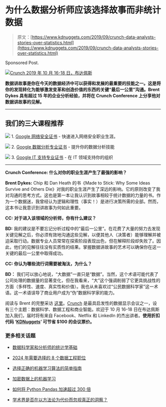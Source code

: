 # 为什么数据分析师应该选择故事而非统计数据

> 原文：[https://www.kdnuggets.com/2019/09/crunch-data-analysts-stories-over-statistics.html](https://www.kdnuggets.com/2019/09/crunch-data-analysts-stories-over-statistics.html)

Sponsored Post.

[![Crunch 2019 年 10 月 16-18 日，布达佩斯](../Images/e412ae880fd9d7592019f6d4c326c571.png)](https://ti.to/bpconferences/crunch-conference-2019/discount/KDNuggets)

**数据讲故事是你在今天的数据经济中可以获得和发展的最重要的技能之一。这是将你的发现转化为能够激发变革和创造价值的东西的关键“最后一公里”沟通。Brent Dykes 具有超过 15 年的企业分析经验，并将在 Crunch Conference 上分享他对数据讲故事的见解。**

* * *

## 我们的三大课程推荐

![](../Images/0244c01ba9267c002ef39d4907e0b8fb.png) 1\. [Google 网络安全证书](https://www.kdnuggets.com/google-cybersecurity) - 快速进入网络安全职业生涯。

![](../Images/e225c49c3c91745821c8c0368bf04711.png) 2\. [Google 数据分析专业证书](https://www.kdnuggets.com/google-data-analytics) - 提升你的数据分析技能

![](../Images/0244c01ba9267c002ef39d4907e0b8fb.png) 3\. [Google IT 支持专业证书](https://www.kdnuggets.com/google-itsupport) - 在 IT 领域支持你的组织

* * *

**Crunch Conference: 什么对你的职业生涯产生了最强的影响？**

**Brent Dykes:** Chip 和 Dan Heath 的书《Made to Stick: Why Some Ideas Survive and Others Die》对我的职业生涯产生了深远的影响。它的原则改变了我对沟通的思考方式。这也是第一本让我认识到故事相较于统计数据的力量的书。作为一个数据迷，我曾经认为逻辑和理性（事实！）是进行决策所需的全部。然而，这本书让我意识到讲故事为何如此重要。

**CC: 对于进入该领域的分析师，你有什么建议？**

**BD:** 我的建议是不要忘记分析过程中的“最后一公里”。在花费了大量的努力去发现关键见解之后，你必须有效地沟通这些见解，以便其他人（决策者）能够理解并被迫采取行动。数据专业人员常常在探索阶段表现出色，但在解释阶段却失败了。因此，他们的见解往往没有实质性的结果。掌握数据讲故事的艺术可以确保你在这一关键的最后一公里中取得成功。

**CC: 你认为哪些流行词需要被淘汰，为什么？**

**BD：** 我们可以放心地说，“大数据”一直只是“数据”。当然，这个术语可能代表了公司处理的数据量的显著变化，但在我看来，“大”这个强调削弱了它更具挑战性的方面（多样性、速度、真实性和价值）。我也从未喜欢过“公民数据科学家”这一术语。这一术语误导了商业用户成为“伪”数据科学家的能力。

阅读与 Brent 的完整采访 [这里](https://crunchconf.com/news/Brent-Dykes-interview)。[Crunch](http://crunchconf.com/) 是最具启发性的数据显示会议之一，设有三个主题：数据科学、数据工程和商业智能。欢迎于 10 月 16-18 日在布达佩斯加入我们，届时将有来自 Facebook、Netflix 和 LinkedIn 的杰出讲者。**使用折扣代码 ‘**[**KDNuggets**](https://ti.to/bpconferences/crunch-conference-2019/discount/KDNuggets)**’ 可节省 $100 的会议票价。**

### 更多相关话题

+   [数据科学家和分析师的统计学基础](https://www.kdnuggets.com/2023/08/fundamentals-statistics-data-scientists-analysts.html)

+   [2024 年需要选择的 8 个数据工程职位](https://www.kdnuggets.com/8-data-engineering-jobs-you-need-to-choose-from-in-2024)

+   [选择正确的机器学习算法的简单指南](https://www.kdnuggets.com/2020/05/guide-choose-right-machine-learning-algorithm.html)

+   [加密数据上的机器学习](https://www.kdnuggets.com/2022/08/machine-learning-encrypted-data.html)

+   [如何将 Python Pandas 加速超过 300 倍](https://www.kdnuggets.com/how-to-speed-up-python-pandas-by-over-300x)

+   [学术界是否在以方法论为代价而忽视真正的洞察？](https://www.kdnuggets.com/is-academia-obsessing-over-methodology-at-the-cost-of-true-insights)

